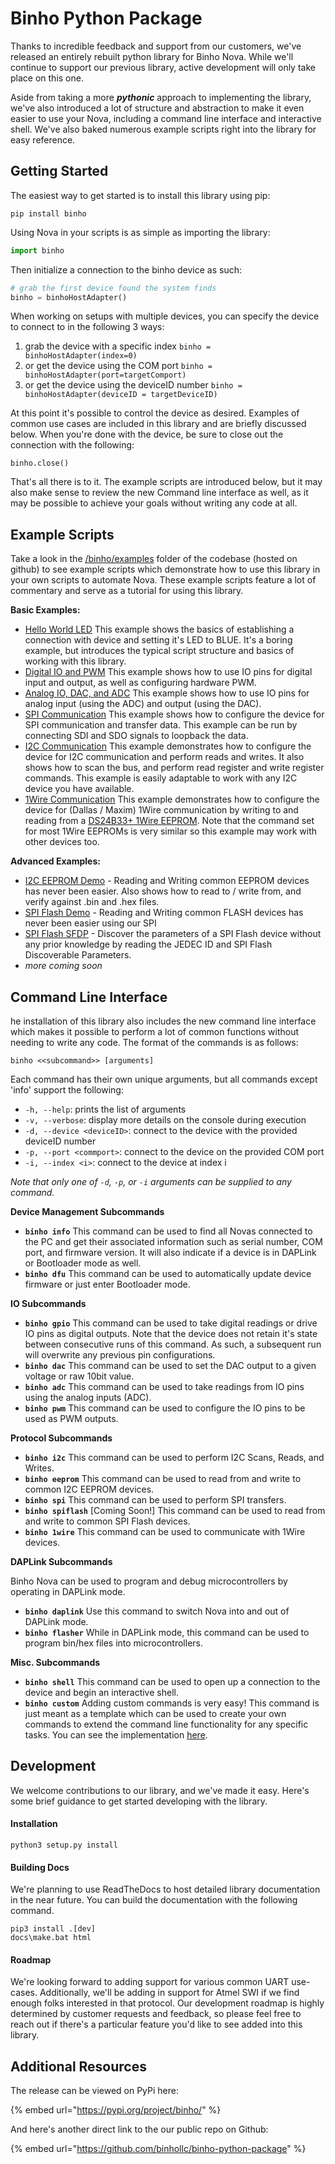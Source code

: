 # Binho Python Package

Thanks to incredible feedback and support from our customers, we've released an entirely rebuilt python library for Binho Nova. While we'll continue to support our previous library, active development will only take place on this one.

Aside from taking a more _**pythonic**_ approach to implementing the library, we've also introduced a lot of structure and abstraction to make it even easier to use your Nova, including a command line interface and interactive shell. We've also baked numerous example scripts right into the library for easy reference.

## Getting Started

The easiest way to get started is to install this library using pip:

```text
pip install binho
```

Using Nova in your scripts is as simple as importing the library:

```python
import binho
```

Then initialize a connection to the binho device as such:

```python
# grab the first device found the system finds
binho = binhoHostAdapter()
```

When working on setups with multiple devices, you can specify the device to connect to in the following 3 ways:

1. grab the device with a specific index `binho = binhoHostAdapter(index=0)`
2. or get the device using the COM port `binho = binhoHostAdapter(port=targetComport)`
3. or get the device using the deviceID number `binho = binhoHostAdapter(deviceID = targetDeviceID)`

At this point it's possible to control the device as desired. Examples of common use cases are included in this library and are briefly discussed below. When you're done with the device, be sure to close out the connection with the following:

```text
binho.close()
```

That's all there is to it. The example scripts are introduced below, but it may also make sense to review the new Command line interface as well, as it may be possible to achieve your goals without writing any code at all.

## Example Scripts

Take a look in the [/binho/examples](https://github.com/binhollc/binho-python-package/tree/main/binho/examples) folder of the codebase \(hosted on github\) to see example scripts which demonstrate how to use this library in your own scripts to automate Nova. These example scripts feature a lot of commentary and serve as a tutorial for using this library.

**Basic Examples:**

* [Hello World LED](https://github.com/binhollc/binho-python-package/blob/main/binho/examples/00_hello_world_led.py) This example shows the basics of establishing a connection with device and setting it's LED to BLUE. It's a boring example, but introduces the typical script structure and basics of working with this library.
* [Digital IO and PWM](https://github.com/binhollc/binho-python-package/blob/main/binho/examples/01_digitalio_and_pwm.py) This example shows how to use IO pins for digital input and output, as well as configuring hardware PWM.
* [Analog IO, DAC, and ADC](https://github.com/binhollc/binho-python-package/blob/main/binho/examples/02_analogio_dac_and_adc.py) This example shows how to use IO pins for analog input \(using the ADC\) and output \(using the DAC\).
* [SPI Communication](https://github.com/binhollc/binho-python-package/blob/main/binho/examples/03_spi_communication.py) This example shows how to configure the device for SPI communication and transfer data. This example can be run by connecting SDI and SDO signals to loopback the data.
* [I2C Communication](https://github.com/binhollc/binho-python-package/blob/main/binho/examples/04_i2c_communication.py) This example demonstrates how to configure the device for I2C communication and perform reads and writes. It also shows how to scan the bus, and perform read register and write register commands. This example is easily adaptable to work with any I2C device you have available.
* [1Wire Communication](https://github.com/binhollc/binho-python-package/blob/main/binho/examples/05_1wire_communication.py) This example demonstrates how to configure the device for \(Dallas / Maxim\) 1Wire communication by writing to and reading from a [DS24B33+ 1Wire EEPROM](https://www.mouse..com/ProductDetail/Maxim-Integrated/DS24B33%2b/?qs=%2F%2FkzJz%252Bz9F%2F59wgCoS63UQ%3D%3D). Note that the command set for most 1Wire EEPROMs is very similar so this example may work with other devices too.

**Advanced Examples:**

* [I2C EEPROM Demo](https://github.com/binhollc/binho-python-package/blob/main/binho/examples/10_i2c_eeprom_demo.py) - Reading and Writing common EEPROM devices has never been easier. Also shows how to read to / write from, and verify against .bin and .hex files.
* [SPI Flash Demo](https://github.com/binhollc/binho-python-package/blob/main/binho/examples/20_spi_flash_demo.py) - Reading and Writing common FLASH devices has never been easier using our SPI
* [SPI Flash SFDP](https://github.com/binhollc/binho-python-package/blob/main/binho/examples/21_spi_flash_sfdp.py) - Discover the parameters of a SPI Flash device without any prior knowledge by reading the JEDEC ID and SPI Flash Discoverable Parameters.
* _more coming soon_

## Command Line Interface

he installation of this library also includes the new command line interface which makes it possible to perform a lot of common functions without needing to write any code. The format of the commands is as follows:

```text
binho <<subcommand>> [arguments]
```

Each command has their own unique arguments, but all commands except 'info' support the following:

* `-h, --help`: prints the list of arguments
* `-v, --verbose`: display more details on the console during execution
* `-d, --device <deviceID>`: connect to the device with the provided deviceID number
* `-p, --port <commport>`: connect to the device on the provided COM port
* `-i, --index <i>`: connect to the device at index i

_Note that only one of `-d`, `-p`, or `-i` arguments can be supplied to any command._

**Device Management Subcommands**

* **`binho info`** This command can be used to find all Novas connected to the PC and get their associated information such as serial number, COM port, and firmware version. It will also indicate if a device is in DAPLink or Bootloader mode as well.
* **`binho dfu`** This command can be used to automatically update device firmware or just enter Bootloader mode.

**IO Subcommands**

* **`binho gpio`** This command can be used to take digital readings or drive IO pins as digital outputs. Note that the device does not retain it's state between consecutive runs of this command. As such, a subsequent run will overwrite any previous pin configurations.
* **`binho dac`** This command can be used to set the DAC output to a given voltage or raw 10bit value.
* **`binho adc`** This command can be used to take readings from IO pins using the analog inputs \(ADC\).
* **`binho pwm`** This command can be used to configure the IO pins to be used as PWM outputs.

**Protocol Subcommands**

* **`binho i2c`** This command can be used to perform I2C Scans, Reads, and Writes.
* **`binho eeprom`** This command can be used to read from and write to common I2C EEPROM devices.
* **`binho spi`** This command can be used to perform SPI transfers.
* **`binho spiflash`** \[Coming Soon!\] This command can be used to read from and write to common SPI Flash devices.
* **`binho 1wire`** This command can be used to communicate with 1Wire devices.

**DAPLink Subcommands**

Binho Nova can be used to program and debug microcontrollers by operating in DAPLink mode.

* **`binho daplink`** Use this command to switch Nova into and out of DAPLink mode.
* **`binho flasher`** While in DAPLink mode, this command can be used to program bin/hex files into microcontrollers.

**Misc. Subcommands**

* **`binho shell`** This command can be used to open up a connection to the device and begin an interactive shell.
* **`binho custom`** Adding custom commands is very easy! This command is just meant as a template which can be used to create your own commands to extend the command line functionality for any specific tasks. You can see the implementation [here](https://github.com/binhollc/binho-python-package/blob/main/binho/commands/binho_custom.py).

## Development

We welcome contributions to our library, and we've made it easy. Here's some brief guidance to get started developing with the library.

#### Installation

```text
python3 setup.py install
```

#### Building Docs

We're planning to use ReadTheDocs to host detailed library documentation in the near future. You can build the documentation with the following command.

```text
pip3 install .[dev]
docs\make.bat html
```

#### Roadmap

We're looking forward to adding support for various common UART use-cases. Additionally, we'll be adding in support for Atmel SWI if we find enough folks interested in that protocol. Our development roadmap is highly determined by customer requests and feedback, so please feel free to reach out if there's a particular feature you'd like to see added into this library.

## Additional Resources

The release can be viewed on PyPi here:

{% embed url="https://pypi.org/project/binho/" %}

And here's another direct link to the our public repo on Github:

{% embed url="https://github.com/binhollc/binho-python-package" %}

